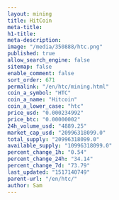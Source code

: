 ```yaml
---
layout: mining
title: HitCoin
meta-title: 
h1-title: 
meta-description: 
image: "/media/350888/htc.png"
published: true
allow_search_engine: false
sitemap: false
enable_comment: false
sort_order: 671
permalink: "/en/htc/mining.html"
coin_a_symbol: "HTC"
coin_a_name: "Hitcoin"
coin_a_lower_case: "htc"
price_usd: "0.000234992"
price_btc: "0.00000002"
24h_volume_usd: "4889.25"
market_cap_usd: "20996318099.0"
total_supply: "20996318099.0"
available_supply: "10996318099.0"
percent_change_1h: "0.54"
percent_change_24h: "34.14"
percent_change_7d: "73.79"
last_updated: "1517140749"
parent-url: "/en/htc/"
author: Sam
---
```


